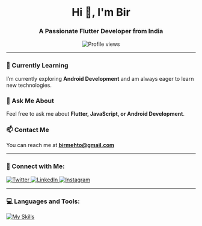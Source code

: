 <h1 align="center">Hi 👋, I'm Bir</h1>
<h3 align="center">A Passionate Flutter Developer from India</h3>

<p align="center">
  <img src="https://komarev.com/ghpvc/?username=birmehto&style=flat-square&color=blue" alt="Profile views">
</p>

---

### 🌱 Currently Learning
I’m currently exploring **Android Development** and am always eager to learn new technologies.

### 💬 Ask Me About
Feel free to ask me about **Flutter, JavaScript, or Android Development**.

### 📫 Contact Me
You can reach me at **birmehto@gmail.com**

---

<h3 align="left">🔗 Connect with Me:</h3>
<p align="left">
  <a href="https://twitter.com/birmehto" target="_blank">
    <img src="https://img.shields.io/badge/Twitter-1DA1F2?style=for-the-badge&logo=twitter&logoColor=white" alt="Twitter">
  </a>
  <a href="https://linkedin.com/in/birmehto" target="_blank">
    <img src="https://img.shields.io/badge/LinkedIn-0A66C2?style=for-the-badge&logo=linkedin&logoColor=white" alt="LinkedIn">
  </a>
  <a href="https://instagram.com/birmehto" target="_blank">
    <img src="https://img.shields.io/badge/Instagram-E4405F?style=for-the-badge&logo=instagram&logoColor=white" alt="Instagram">
  </a>
</p>

---

<h3 align="left">💻 Languages and Tools:</h3>
<p align="left">
  <a href="https://skillicons.dev">
    <img src="https://skillicons.dev/icons?i=flutter,dart,firebase,kotlin,git,figma,mint,linux,androidstudio&theme=dark" alt="My Skills">
  </a>
</p>
